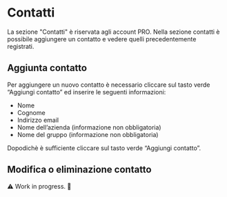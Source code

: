 # Contatti

La sezione "Contatti" è riservata agli account PRO. Nella sezione contatti è possibile aggiungere un contatto e vedere quelli precedentemente registrati.

## Aggiunta contatto

Per aggiungere un nuovo contatto è necessario cliccare sul tasto verde “Aggiungi contatto” ed inserire le seguenti informazioni:
- Nome
- Cognome
- Indirizzo email
- Nome dell’azienda (informazione non obbligatoria)
- Nome del gruppo (informazione non obbligatoria)

Dopodichè è sufficiente cliccare sul tasto verde “Aggiungi contatto”.

## Modifica o eliminazione contatto

:warning: Work in progress. :construction: